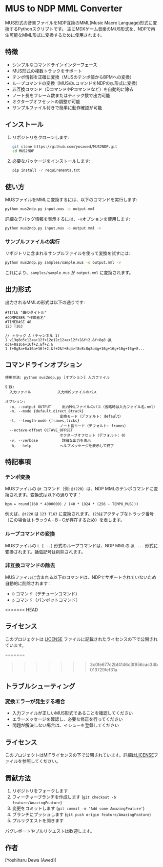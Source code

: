 # MUS to NDP MML Converter

MUS形式の音楽ファイルをNDP互換のMML(Music Macro Language)形式に変換するPythonスクリプトです。
主にMDXゲーム音楽のMUS形式を、NDPで再生可能なMML形式に変換するために使用されます。

## 特徴

- シンプルなコマンドラインインターフェース
- MUS形式の複数トラックをサポート
- テンポ情報を正確に変換（MUSのテンポ値からBPMへの変換）
- ループコマンドの変換（MUSの`L`コマンドをNDPの`@L`形式に変換）
- 非互換コマンド（DコマンドやPコマンドなど）を自動的に除去
- ノート長をフレーム数またはティック数で出力可能
- オクターブオフセットの調整が可能
- サンプルファイル付きで簡単に動作確認が可能

## インストール

1. リポジトリをクローンします:
   ```bash
   git clone https://github.com/yosawed/MUS2NDP.git
   cd MUS2NDP
   ```

2. 必要なパッケージをインストールします:
   ```bash
   pip install -r requirements.txt
   ```

## 使い方

MUSファイルをMMLに変換するには、以下のコマンドを実行します:

```bash
python mus2ndp.py input.mus -o output.mml
```

詳細なデバッグ情報を表示するには、`-v`オプションを使用します:

```bash
python mus2ndp.py input.mus -o output.mml -v
```

### サンプルファイルの実行

リポジトリに含まれるサンプルファイルを使って変換を試すには:

```bash
python mus2ndp.py samples/sample.mus -o output.mml -v
```

これにより、`samples/sample.mus` が `output.mml` に変換されます。

## 出力形式

出力されるMMLの形式は以下の通りです:

```
#TITLE "曲のタイトル"
#COMPOSER "作曲者名"
#TIMEBASE 48
123 T163

// トラック A (チャンネル 1)
1 v13q8o5c12<a+12f+12e12c12<a+12f+2&f+2.&f+8g8 @L o3a+8a16a+16f+2.&f+2.&
1 f+8g8a+8a16a+16f+2.&f+2&f+8q4>f8e8c8q8o4g+16g+16g+16g+16g+8...
```

## コマンドラインオプション

```
使用方法: python mus2ndp.py [オプション] 入力ファイル

引数:
  入力ファイル            入力MUSファイルのパス

オプション:
  -o, --output OUTPUT     出力MMLファイルのパス（省略時は入力ファイル名.mml）
  -m, --mode {default,direct_8track}
                         変換モード（デフォルト: default）
  -l, --length-mode {frames,ticks}
                         ノート長モード（デフォルト: frames）
  --octave-offset OCTAVE_OFFSET
                         オクターブオフセット（デフォルト: 0）
  -v, --verbose           詳細な出力を表示
  -h, --help             ヘルプメッセージを表示して終了
```

## 特記事項

### テンポ変換
MUSファイルの `@t` コマンド（例: `@t220`）は、NDP MMLのテンポコマンドに変換されます。変換式は以下の通りです：

```
bpm = round((60 * 4000000) / (40 * 1024 * (256 - TEMPO_MUS)))
```

例えば、`@t220` は `123 T163` に変換されます。`123`はアクティブなトラック番号（この場合はトラックA・B・Cが存在するため）を表します。

### ループコマンドの変換
MUSファイルの `L [...]` 形式のループコマンドは、NDP MMLの `@L ...` 形式に変換されます。括弧記号は削除されます。

### 非互換コマンドの除去
MUSファイルに含まれる以下のコマンドは、NDPでサポートされていないため自動的に削除されます：
- `D` コマンド（デチューンコマンド）
- `p` コマンド（パンポットコマンド）

<<<<<<< HEAD
## ライセンス
このプロジェクトは [LICENSE](LICENSE) ファイルに記載されたライセンスの下で公開されています。

=======
>>>>>>> 3c0fe677c2bf4146c3f956cac34b013729fef31a
## トラブルシューティング

### 変換エラーが発生する場合
- 入力ファイルが正しいMUS形式であることを確認してください
- エラーメッセージを確認し、必要な修正を行ってください
- 問題が解決しない場合は、イシューを登録してください

## ライセンス

このプロジェクトはMITライセンスの下で公開されています。詳細は[LICENSE](LICENSE)ファイルを参照してください。

## 貢献方法

1. リポジトリをフォークします
2. フィーチャーブランチを作成します (`git checkout -b feature/AmazingFeature`)
3. 変更をコミットします (`git commit -m 'Add some AmazingFeature'`)
4. ブランチにプッシュします (`git push origin feature/AmazingFeature`)
5. プルリクエストを開きます

バグレポートやプルリクエストは歓迎します。

## 作者

[Yoshiharu Dewa (Awed)]
